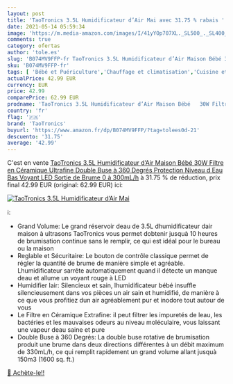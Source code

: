 ```yaml
---
layout: post
title: 'TaoTronics 3.5L Humidificateur d’Air Mai avec 31.75 % rabais '
date: 2021-05-14 05:59:34
image: 'https://m.media-amazon.com/images/I/41yYOp707XL._SL500_._SL400_.jpg'
comments: true
category: ofertas
author: 'tole.es'
slug: 'B074MV9FFP-fr TaoTronics 3.5L Humidificateur d’Air Maison Bébé 30W...'
sku: 'B074MV9FFP-fr'
tags: [ 'Bébé et Puériculture','Chauffage et climatisation','Cuisine et Maison','Humidificateurs','Sécurité de bébé','taotronics', ]
actualPrice: 42.99 EUR
currency: EUR
price: 42.99
comparePrice: 62.99 EUR
prodname: 'TaoTronics 3.5L Humidificateur d’Air Maison Bébé   30W Filtre en Céramique Ultrafine  Double Buse à 360 Degrés  Protection Niveau d Eau Bas  Voyant LED  Sortie de Brume 0 à 300mL/h'
country: 'fr'
flag: '🇫🇷'
brand: 'TaoTronics'
buyurl: 'https://www.amazon.fr/dp/B074MV9FFP/?tag=tolees0d-21'
descuento: '31.75'
average: '42.99'
---
```


C'est en vente [TaoTronics 3.5L Humidificateur d’Air Maison Bébé   30W Filtre en Céramique Ultrafine  Double Buse à 360 Degrés  Protection Niveau d Eau Bas  Voyant LED  Sortie de Brume 0 à 300mL/h](https://www.amazon.fr/dp/B074MV9FFP/?tag=tolees0d-21)  à  31.75 % de réduction, prix final  42.99 EUR (original: 62.99 EUR) ici:

[![TaoTronics 3.5L Humidificateur d’Air Mai](https://m.media-amazon.com/images/I/41yYOp707XL._SL500_._SL400_.jpg)](https://www.amazon.fr/dp/B074MV9FFP/?tag=tolees0d-21)

ℹ️:

- Grand Volume: Le grand réservoir deau de 3.5L dhumidificateur dair maison à ultrasons TaoTronics vous permet dobtenir jusquà 10 heures de brumisation continue sans le remplir, ce qui est idéal pour le bureau ou la maison
- Reglable et Sécuritaire: Le bouton de contrôle classique permet de régler la quantité de brume de manière simple et agréable. Lhumidificateur sarrête automatiquement quand il détecte un manque deau et allume un voyant rouge à LED
- Humidifier lair: Silencieux et sain, lhumidificateur bébé insuffle silencieusement dans vos pièces un air sain et humidifié, de manière à ce que vous profitiez dun air agréablement pur et inodore tout autour de vous
- Le Filtre en Céramique Extrafine: il peut filtrer les impuretés de leau, les bactéries et les mauvaises odeurs au niveau moléculaire, vous laissant une vapeur deau saine et pure
- Double Buse à 360 Degrés: La double buse rotative de brumisation produit une brume dans deux directions différentes à un débit maximum de 330mL/h, ce qui remplit rapidement un grand volume allant jusquà 150m3 (1600 sq. ft.)

[🛒 Achète-le!!](https://www.amazon.fr/dp/B074MV9FFP/?tag=tolees0d-21)
